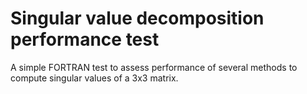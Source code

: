 # Singular value decomposition performance test
A simple FORTRAN test to assess performance of several methods to compute singular values of a 3x3 matrix.
